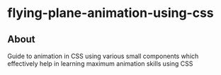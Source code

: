 # flying-plane-animation-using-css
## About
Guide to animation in CSS using various small components which effectively help in learning maximum animation skills using CSS
